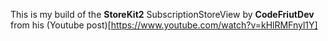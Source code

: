 This is my build of the **StoreKit2** SubscriptionStoreView by **CodeFriutDev** from his (Youtube post)[https://www.youtube.com/watch?v=kHlRMFnyl1Y]
